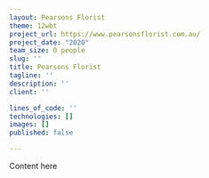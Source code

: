 ```yaml
---
layout: Pearsons Florist
theme: 12wbt
project_url: https://www.pearsonsflorist.com.au/
project_date: "2020"
team_size: 0 people
slug: ''
title: Pearsons Florist
tagline: ''
description: ''
client: ''

lines_of_code: ''
technologies: []
images: []
published: false

---
```

Content here